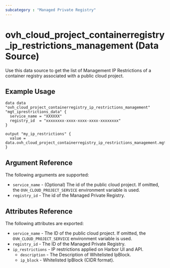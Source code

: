 ```yaml
---
subcategory : "Managed Private Registry"
---
```


# ovh_cloud_project_containerregistry_ip_restrictions_management (Data Source)

Use this data source to get the list of Management IP Restrictions of a container registry associated with a public cloud project.

## Example Usage

```hcl
data data "ovh_cloud_project_containerregistry_ip_restrictions_management" "mgt_iprestrictions_data" {
  service_name = "XXXXXX"
  registry_id  = "xxxxxxxx-xxxx-xxxx-xxxx-xxxxxxxx"
}

output "my_ip_restrictions" {
  value = data.ovh_cloud_project_containerregistry_ip_restrictions_management.mgt_iprestrictions_data.ip_restrictions
}
```

## Argument Reference

The following arguments are supported:

* `service_name` - (Optional) The id of the public cloud project. If omitted, the `OVH_CLOUD_PROJECT_SERVICE` environment variable is used.
* `registry_id` - The id of the Managed Private Registry.

## Attributes Reference

The following attributes are exported:

* `service_name` - The ID of the public cloud project. If omitted, the `OVH_CLOUD_PROJECT_SERVICE` environment variable is used.
* `registry_id` - The ID of the Managed Private Registry.
* `ip_restrictions` - IP restrictions applied on Harbor UI and API.
    * `description` - The Description of Whitelisted IpBlock.
    * `ip_block` - Whitelisted IpBlock (CIDR format).